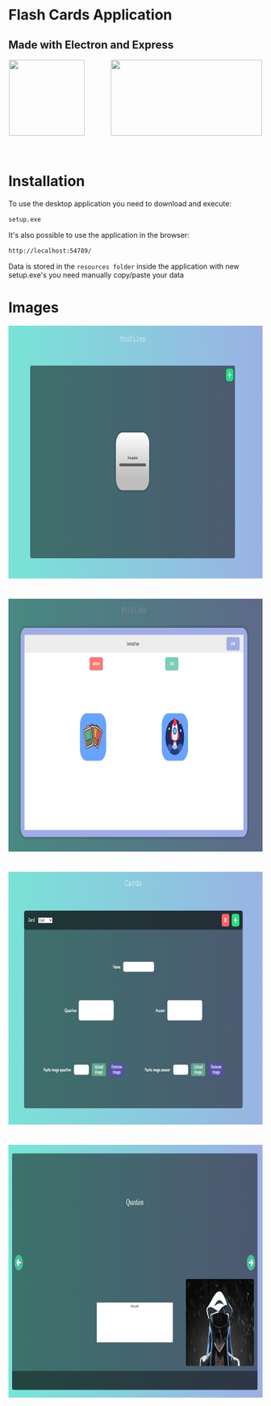 # Flash Cards Application
## Made with Electron and Express

<div style="display: flex; gap: 50px; justify-content: space-evenly;">
<img src="https://upload.wikimedia.org/wikipedia/commons/thumb/9/91/Electron_Software_Framework_Logo.svg/2048px-Electron_Software_Framework_Logo.svg.png" width= 150 height= 150>
<img src="https://miro.medium.com/v2/resize:fit:1400/1*XP-mZOrIqX7OsFInN2ngRQ.png" width= 300 height=150>
</div>
<br></br>
  
  




# Installation

To use the desktop application you need to download and execute:
```sh
setup.exe 
```

It's also possible to use the application in the browser:
```sh
http://localhost:54789/
```

Data is stored in the ```resources folder``` inside the application with new setup.exe's you need manually copy/paste your data

# Images
<div style="display: flex; gap: 40px; flex-direction: column; align-items: center;">
    <img src="./markdown/images/profiles.png" width=1000 height=500 alt=profiles>
    <img src="./markdown/images/profile_options.png" width=1000 height=500 alt=profile options>
    <img src="./markdown/images/create_cards.png" width=1000 height=500 alt=create-cards options>
      <img src="./markdown/images/view_cards.png" width=1000 height=500 alt=create-cards options>
</div>